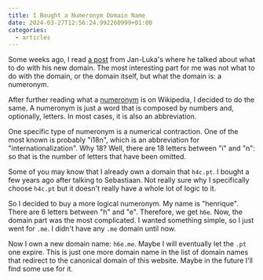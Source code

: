 ```yaml
---
title: I Bought a Numeronym Domain Name
date: 2024-03-27T12:56:24.992260999+01:00
categories:
  - articles
---
```


Some weeks ago, I read [a post](https://jlelse.blog/thoughts/2024/03/what-to-do-with-new-domain) from Jan-Luka's where he talked about what to do with his new domain. The most interesting part for me was not what to do with the domain, or the domain itself, but what the domain is: a numeronym.

<!--more-->

After further reading what a [numeronym](https://en.wikipedia.org/wiki/Numeronym) is on Wikipedia, I decided to do the same. A numeronym is just a word that is composed by numbers and, optionally, letters. In most cases, it is also an abbreviation.

One specific type of numeronym is a numerical contraction. One of the most known is probably "i18n", which is an abbreviation for "internationalization". Why 18? Well, there are 18 letters between "i" and "n": so that is the number of letters that have been omitted.

Some of you may know that I already own a domain that `h4c.pt`. I bought a few years ago after talking to Sebastiaan. Not really sure why I specifically choose `h4c.pt` but it doesn't really have a whole lot of logic to it.

So I decided to buy a more logical numeronym. My name is "henrique". There are 6 letters between "h" and "e". Therefore, we get `h6e`. Now, the domain part was the most complicated. I wanted something simple, so I just went for `.me`. I didn't have any `.me` domain until now.

Now I own a new domain name: `h6e.me`. Maybe I will eventually let the `.pt` one expire. This is just one more domain name in the list of domain names that redirect to the canonical domain of this website. Maybe in the future I'll find some use for it.
